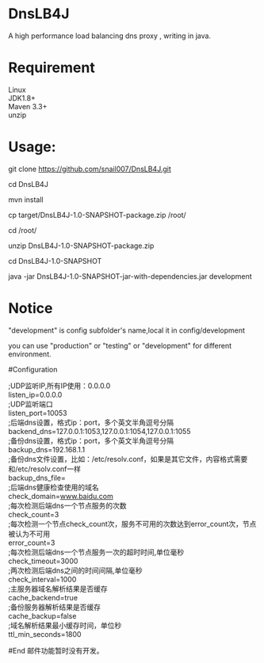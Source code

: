 # DnsLB4J
 A high performance load balancing dns proxy , writing in java.  
# Requirement
Linux  
JDK1.8+  
Maven 3.3+  
unzip  
# Usage:
git clone https://github.com/snail007/DnsLB4J.git  

cd DnsLB4J  

mvn install  

cp target/DnsLB4J-1.0-SNAPSHOT-package.zip /root/  

cd /root/  

unzip DnsLB4J-1.0-SNAPSHOT-package.zip  

cd DnsLB4J-1.0-SNAPSHOT  

java -jar DnsLB4J-1.0-SNAPSHOT-jar-with-dependencies.jar development  

# Notice

"development" is config subfolder's name,local it in config/development  

you can use "production" or "testing" or "development" for different environment.  

#Configuration

;UDP监听IP,所有IP使用：0.0.0.0  
listen_ip=0.0.0.0  
;UDP监听端口  
listen_port=10053  
;后端dns设置，格式ip：port，多个英文半角逗号分隔  
backend_dns=127.0.0.1:1053,127.0.0.1:1054,127.0.0.1:1055  
;备份dns设置，格式ip：port，多个英文半角逗号分隔  
backup_dns=192.168.1.1  
;备份dns文件设置，比如：/etc/resolv.conf，如果是其它文件，内容格式需要和/etc/resolv.conf一样  
backup_dns_file=  
;后端dns健康检查使用的域名  
check_domain=www.baidu.com  
;每次检测后端dns一个节点服务的次数  
check_count=3  
;每次检测一个节点check_count次，服务不可用的次数达到error_count次，节点被认为不可用  
error_count=3  
;每次检测后端dns一个节点服务一次的超时时间,单位毫秒  
check_timeout=3000  
;两次检测后端dns之间的时间间隔,单位毫秒  
check_interval=1000  
;主服务器域名解析结果是否缓存  
cache_backend=true  
;备份服务器解析结果是否缓存  
cache_backup=false  
;域名解析结果最小缓存时间，单位秒  
ttl_min_seconds=1800  

#End
邮件功能暂时没有开发。  



